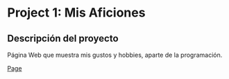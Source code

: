 # Project 1: Mis Aficiones

## Descripción del proyecto
Página Web que muestra mis gustos y hobbies, aparte de la programación.



[Page](https://snag2003.github.io/web_project_0_es/)
